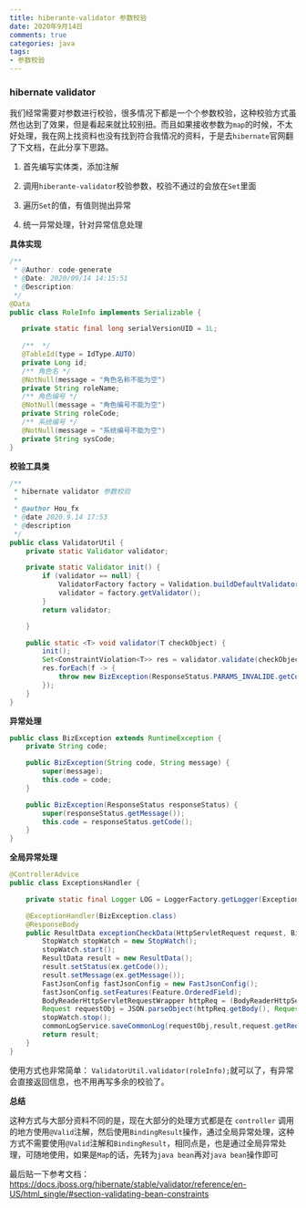 ```yaml
---
title: hiberante-validator 参数校验
date: 2020年9月14日
comments: true
categories: java
tags:
- 参数校验
---
```


### hibernate validator

我们经常需要对参数进行校验，很多情况下都是一个个参数校验，这种校验方式虽然也达到了效果，但是看起来就比较别扭。而且如果接收参数为`map`的时候，不太好处理，我在网上找资料也没有找到符合我情况的资料，于是去`hibernate`官网翻了下文档，在此分享下思路。

<!-- more -->

1. 首先编写实体类，添加注解
  
2. 调用`hiberante-validator`校验参数，校验不通过的会放在`Set`里面
  
3. 遍历`Set`的值，有值则抛出异常
  
4. 统一异常处理，针对异常信息处理
  

**具体实现**

```java
/**
 * @Author: code-generate
 * @Date: 2020/09/14 14:15:51
 * @Description:
 */
@Data
public class RoleInfo implements Serializable {

   private static final long serialVersionUID = 1L;
   
   /**  */
   @TableId(type = IdType.AUTO)
   private Long id;
   /** 角色名 */
   @NotNull(message = "角色名称不能为空")
   private String roleName;
   /** 角色编号 */
   @NotNull(message = "角色编号不能为空")
   private String roleCode;
   /** 系统编号 */
   @NotNull(message = "系统编号不能为空")
   private String sysCode;
}

```

**校验工具类**

```java
/**
 * hibernate validator 参数校验
 *
 * @author Hou_fx
 * @date 2020.9.14 17:53
 * @description
 */
public class ValidatorUtil {
    private static Validator validator;

    private static Validator init() {
        if (validator == null) {
            ValidatorFactory factory = Validation.buildDefaultValidatorFactory();
            validator = factory.getValidator();
        }
        return validator;

    }

    public static <T> void validator(T checkObject) {
        init();
        Set<ConstraintViolation<T>> res = validator.validate(checkObject);
        res.forEach(f -> {
            throw new BizException(ResponseStatus.PARAMS_INVALIDE.getCode(), f.getMessage());
        });
    }
}

```

**异常处理**

```java
public class BizException extends RuntimeException {
    private String code;

    public BizException(String code, String message) {
        super(message);
        this.code = code;
    }

    public BizException(ResponseStatus responseStatus) {
        super(responseStatus.getMessage());
        this.code = responseStatus.getCode();
    }
}

```

**全局异常处理**

```java
@ControllerAdvice
public class ExceptionsHandler {

    private static final Logger LOG = LoggerFactory.getLogger(ExceptionsHandler.class);

    @ExceptionHandler(BizException.class)
    @ResponseBody
    public ResultData exceptionCheckData(HttpServletRequest request, BizException ex) {
        StopWatch stopWatch = new StopWatch();
        stopWatch.start();
        ResultData result = new ResultData();
        result.setStatus(ex.getCode());
        result.setMessage(ex.getMessage());
        FastJsonConfig fastJsonConfig = new FastJsonConfig();
        fastJsonConfig.setFeatures(Feature.OrderedField);
        BodyReaderHttpServletRequestWrapper httpReq = (BodyReaderHttpServletRequestWrapper) request;
        Request requestObj = JSON.parseObject(httpReq.getBody(), Request.class, fastJsonConfig.getFeatures());
        stopWatch.stop();
        commonLogService.saveCommonLog(requestObj,result,request.getRequestURI(),stopWatch.getTotalTimeSeconds(),ex);
        return result;
    }
}
```

使用方式也非常简单： `ValidatorUtil.validator(roleInfo);`就可以了，有异常会直接返回信息，也不用再写多余的校验了。

**总结**

这种方式与大部分资料不同的是，现在大部分的处理方式都是在 `controller` 调用的地方使用`@Valid`注解，然后使用`BindingResult`操作，通过全局异常处理，这种方式不需要使用`@Valid`注解和`BindingResult`，相同点是，也是通过全局异常处理，可随地使用，如果是`Map`的话，先转为`java bean`再对`java bean`操作即可

最后贴一下参考文档：https://docs.jboss.org/hibernate/stable/validator/reference/en-US/html_single/#section-validating-bean-constraints